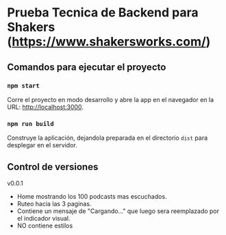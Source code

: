 # Prueba Tecnica de Backend para Shakers (https://www.shakersworks.com/)

## Comandos para ejecutar el proyecto

### `npm start`

Corre el proyecto en modo desarrollo y abre la app en el navegador en la URL: [http://localhost:3000](http://localhost:3000).

### `npm run build`

Construye la aplicación, dejandola preparada en el directorio `dist` para desplegar en el servidor.

## Control de versiones
v0.0.1

* Home mostrando los 100 podcasts mas escuchados.
* Ruteo hacia las 3 paginas.
* Contiene un mensaje de "Cargando..." que luego sera reemplazado por el indicador visual.
* NO contiene estilos 
